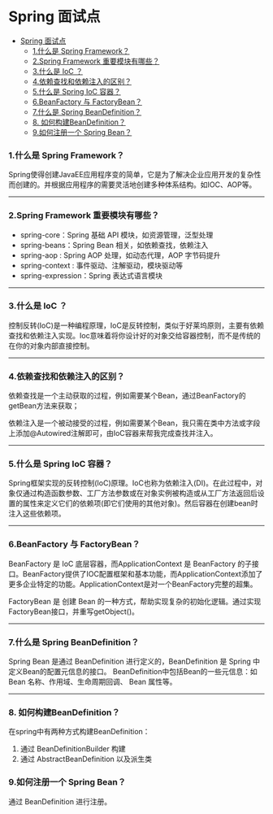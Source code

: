 # Spring 面试点
- [Spring 面试点](#spring-面试点)
    - [1.什么是 Spring Framework？](#1什么是-spring-framework)
    - [2.Spring Framework 重要模块有哪些？](#2spring-framework-重要模块有哪些)
    - [3.什么是 IoC ？](#3什么是-ioc-)
    - [4.依赖查找和依赖注入的区别？](#4依赖查找和依赖注入的区别)
    - [5.什么是 Spring IoC 容器？](#5什么是-spring-ioc-容器)
    - [6.BeanFactory 与 FactoryBean？](#6beanfactory-与-factorybean)
    - [7.什么是 Spring BeanDefinition？](#7什么是-spring-beandefinition)
    - [8. 如何构建BeanDefinition？](#8-如何构建beandefinition)
    - [9.如何注册一个 Spring Bean？](#9如何注册一个-spring-bean)


### 1.什么是 Spring Framework？
Spring使得创建JavaEE应用程序变的简单，它是为了解决企业应用开发的复杂性而创建的。并根据应用程序的需要灵活地创建多种体系结构。如IOC、AOP等。

------ 

### 2.Spring Framework 重要模块有哪些？
* spring-core：Spring 基础 API 模块，如资源管理，泛型处理
* spring-beans：Spring Bean 相关，如依赖查找，依赖注入
* spring-aop : Spring AOP 处理，如动态代理，AOP 字节码提升
* spring-context : 事件驱动、注解驱动，模块驱动等
* spring-expression：Spring 表达式语言模块
 
------ 

### 3.什么是 IoC ？
控制反转(IoC)是一种编程原理，IoC是反转控制，类似于好莱坞原则，主要有依赖查找和依赖注入实现。Ioc意味着将你设计好的对象交给容器控制，而不是传统的在你的对象内部直接控制。

------ 

### 4.依赖查找和依赖注入的区别？
依赖查找是一个主动获取的过程，例如需要某个Bean，通过BeanFactory的getBean方法来获取； 

依赖注入是一个被动接受的过程，例如需要某个Bean，我只需在类中方法或字段上添加@Autowired注解即可，由IoC容器来帮我完成查找并注入。

------ 

### 5.什么是 Spring IoC 容器？
Spring框架实现的反转控制(IoC)原理。IoC也称为依赖注入(DI)。在此过程中，对象仅通过构造函数参数、工厂方法参数或在对象实例被构造或从工厂方法返回后设置的属性来定义它们的依赖项(即它们使用的其他对象)。然后容器在创建bean时注入这些依赖项。

------ 

### 6.BeanFactory 与 FactoryBean？
BeanFactory 是 IoC 底层容器，而ApplicationContext 是 BeanFactory 的子接口。BeanFactory提供了IOC配置框架和基本功能，而ApplicationContext添加了更多企业特定的功能。ApplicationContext是对一个BeanFactory完整的超集。

FactoryBean 是 创建 Bean 的一种方式，帮助实现复杂的初始化逻辑。通过实现FactoryBean接口，并重写getObject()。

------ 

### 7.什么是 Spring BeanDefinition？
Spring Bean 是通过 BeanDefinition 进行定义的，BeanDefinition 是 Spring 中定义Bean的配置元信息的接口。
BeanDefinition中包括Bean的一些元信息：如 Bean 名称、作用域、生命周期回调、 Bean 属性等。

------ 

### 8. 如何构建BeanDefinition？
在spring中有两种方式构建BeanDefinition：

1. 通过 BeanDefinitionBuilder 构建
2. 通过 AbstractBeanDefinition 以及派生类


### 9.如何注册一个 Spring Bean？
通过 BeanDefinition 进行注册。

